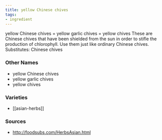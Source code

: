 ```yaml
---
title: yellow Chinese chives
tags:
- ingredient
---
```

yellow Chinese chives = yellow garlic chives = yellow chives These are Chinese chives that have been shielded from the sun in order to stifle the production of chlorophyll. Use them just like ordinary Chinese chives. Substitutes: Chinese chives

### Other Names

* yellow Chinese chives
* yellow garlic chives
* yellow chives

### Varieties

* [[asian-herbs]]

### Sources
* http://foodsubs.com/HerbsAsian.html
